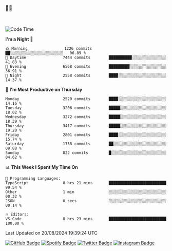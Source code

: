 ### 🤙🍺

<!-- <a href="https://github-readme-stats.vercel.app/api?username=hzak2xx&count_private=true&show_icons=true&theme=dracula">
  <img align="center" src="https://github-readme-stats.vercel.app/api?username=hzak2xx&count_private=true&show_icons=true&theme=dracula" />
</a>
</br> -->
</br>

<!--START_SECTION:waka-->
![Code Time](http://img.shields.io/badge/Code%20Time-3%2C513%20hrs%2028%20mins-blue)

**I'm a Night 🦉** 

```text
🌞 Morning                1226 commits        ██░░░░░░░░░░░░░░░░░░░░░░░   06.89 % 
🌆 Daytime                7444 commits        ██████████░░░░░░░░░░░░░░░   41.83 % 
🌃 Evening                6568 commits        █████████░░░░░░░░░░░░░░░░   36.91 % 
🌙 Night                  2558 commits        ████░░░░░░░░░░░░░░░░░░░░░   14.37 % 
```
📅 **I'm Most Productive on Thursday** 

```text
Monday                   2520 commits        ████░░░░░░░░░░░░░░░░░░░░░   14.16 % 
Tuesday                  3206 commits        █████░░░░░░░░░░░░░░░░░░░░   18.02 % 
Wednesday                3272 commits        █████░░░░░░░░░░░░░░░░░░░░   18.39 % 
Thursday                 3417 commits        █████░░░░░░░░░░░░░░░░░░░░   19.20 % 
Friday                   2801 commits        ████░░░░░░░░░░░░░░░░░░░░░   15.74 % 
Saturday                 1758 commits        ██░░░░░░░░░░░░░░░░░░░░░░░   09.88 % 
Sunday                   822 commits         █░░░░░░░░░░░░░░░░░░░░░░░░   04.62 % 
```


📊 **This Week I Spent My Time On** 

```text
💬 Programming Languages: 
TypeScript               8 hrs 21 mins       █████████████████████████   99.54 % 
Other                    1 min               ░░░░░░░░░░░░░░░░░░░░░░░░░   00.32 % 
JSON                     0 secs              ░░░░░░░░░░░░░░░░░░░░░░░░░   00.14 % 

🔥 Editors: 
VS Code                  8 hrs 23 mins       █████████████████████████   100.00 % 
```


 Last Updated on 20/08/2024 19:39:24 UTC
<!--END_SECTION:waka-->

[![GitHub Badge](https://img.shields.io/badge/GitHub-100000?style=for-the-badge&logo=github&logoColor=white)](https://github.com/hzak2xx)
[![Spotify Badge](https://img.shields.io/badge/Spotify-1ED760?&style=for-the-badge&logo=spotify&logoColor=white)](https://open.spotify.com/user/uf90s6sbbh75a1mt44clkhkvf)
[![Twitter Badge](https://img.shields.io/badge/Twitter-1DA1F2?style=for-the-badge&logo=twitter&logoColor=white)](https://twitter.com/hzak2xx)
[![Instagram Badge](https://img.shields.io/badge/Instagram-E4405F?style=for-the-badge&logo=instagram&logoColor=white)](https://www.instagram.com/hzak2xx/)
